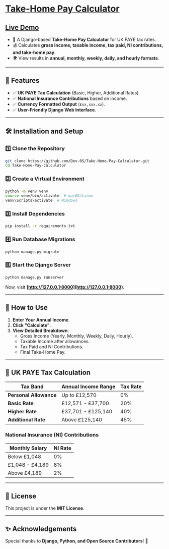 # [Take-Home Pay Calculator](https://github.com/Dev-0S/Take-Home-Pay-Calculator)

## [Live Demo](https://dev-0s.github.io/take-home-pay-calculator)

- 🧮 A Django-based **Take-Home Pay Calculator** for UK PAYE tax rates.
- 💰 Calculates **gross income, taxable income, tax paid, NI contributions, and take-home pay**.
- 🌍 View results in **annual, monthly, weekly, daily, and hourly formats**.

---

## 🚀 Features
- ✅ **UK PAYE Tax Calculation** (Basic, Higher, Additional Rates).
- ✅ **National Insurance Contributions** based on income.
- ✅ **Currency Formatted Output** (`£xx,xxx.xx`).
- ✅ **User-Friendly Django Web Interface**.

---

## 🛠️ Installation and Setup

### 1️⃣ **Clone the Repository**
```bash
git clone https://github.com/Dev-0S/Take-Home-Pay-Calculator.git
cd Take-Home-Pay-Calculator
```

### 2️⃣ **Create a Virtual Environment**
```bash
python -m venv venv
source venv/bin/activate  # macOS/Linux
venv\Scripts\activate  # Windows
```

### 3️⃣ **Install Dependencies**
```bash
pip install -r requirements.txt
```

### 4️⃣ **Run Database Migrations**
```bash
python manage.py migrate
```

### 5️⃣ **Start the Django Server**
```bash
python manage.py runserver
```

Now, visit **[http://127.0.0.1:8000](http://127.0.0.1:8000)**.

---

## 📌 How to Use
1. **Enter Your Annual Income**.
2. **Click "Calculate"**.
3. **View Detailed Breakdown**:
   - Gross Income (Yearly, Monthly, Weekly, Daily, Hourly).
   - Taxable Income after allowances.
   - Tax Paid and NI Contributions.
   - Final Take-Home Pay.

---

## 📖 UK PAYE Tax Calculation
| Tax Band | Annual Income Range | Tax Rate |
|----------|--------------------|----------|
| **Personal Allowance** | Up to £12,570 | 0% |
| **Basic Rate** | £12,571 - £37,700 | 20% |
| **Higher Rate** | £37,701 - £125,140 | 40% |
| **Additional Rate** | Above £125,140 | 45% |

### **National Insurance (NI) Contributions**
| Monthly Salary | NI Rate |
|---------------|--------|
| Below £1,048 | 0% |
| £1,048 - £4,189 | 8% |
| Above £4,189 | 2% |

---

## 📜 License
This project is under the **MIT License**.

---

## ✨ Acknowledgements
Special thanks to **Django, Python, and Open Source Contributors**! 💙